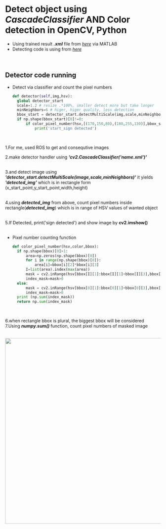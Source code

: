 # Detect object using _**CascadeClassifier**_ AND **Color detection** in OpenCV, Python
+ Using trained result _**.xml**_ file from [_here_](https://github.com/engcang/CascadeObjectDetector_MATLAB_Python/tree/master/Train_Detector_MATLAB) via MATLAB
+ Detecting code is using from [_here_](https://github.com/engcang/CascadeObjectDetector_MATLAB_Python/tree/master/Detect_Python)
</br></br><br>

## Detector code running
+ Detect via classifier and count the pixel numbers <br>
  ~~~python
  def detector(self,img,hsv):
    global detector_start
    scale=1.2 # resize .*100%, smaller detect more but take longer
    minNeighbors=6 # higer, higer quality, less detection
    bbox_start = detector_start.detectMultiScale(img,scale,minNeighbors)
    if np.shape(bbox_start)[0]!=0:
        if color_pixel_number(hsv,[(170,150,80),(180,255,130)],bbox_start)>300: #pixel number condition should be tuned
            print('start_sign detected')
  ~~~
<br>

1.For me, used ROS to get and consequtive images <br>

2.make detector handler using _**'cv2.CascadeClassifier('name.xml')'**_ <br><br>

3.and detect image using _**'detector_start.detectMultiScale(image,scale,minNeighbors)'**_ it yields _**'detected_img'**_ which is in rectangle form (x_start_point,y_start_point,width,height) <br><br>

4.using _**detected_img**_ from above, count pixel numbers inside rectangle(_**detected_img**_) which is in range of HSV values of wanted object <br><br>

5.If Detected, print('sign detected') and show image by **cv2.imshow()** <br><br>

+ Pixel number counting function
  ~~~python
  def color_pixel_number(hsv,color,bbox):
    if np.shape(bbox)[0]>1:
        area=np.zeros(np.shape(bbox)[0])
        for i in range(np.shape(bbox)[0]):
            area[i]=bbox[i][2]*bbox[i][3]
        I=list(area).index(max(area))
        mask = cv2.inRange(hsv[bbox[I][1]:bbox[I][1]+bbox[I][3],bbox[I][0]:bbox[I][0]+bbox[I][2]],color[0],color[1])
        index_mask=mask>0
    else:
        mask = cv2.inRange(hsv[bbox[0][1]:bbox[0][1]+bbox[0][3],bbox[0][0]:bbox[0][0]+bbox[0][2]],color[0],color[1])
        index_mask=mask>0
    print (np.sum(index_mask))
    return np.sum(index_mask)
  ~~~
<br>

6.when rectangle bbox is plural, the biggest bbox will be considered <br>
7.Using _**numpy.sum()**_ function, count pixel numbers of masked image <br><br>


  <p align="center">
  <img src="" width="600" hspace="0"/>
  </p></br>


